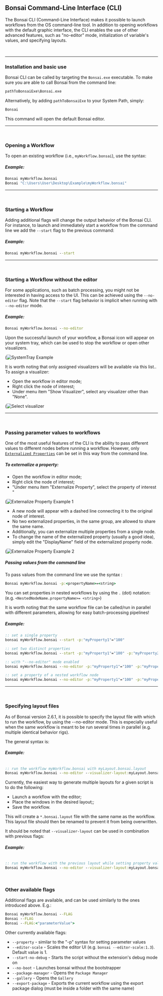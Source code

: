 ## Bonsai Command-Line Interface (CLI)

The Bonsai CLI (Command-Line Interface) makes it possible to launch workflows from the OS command-line tool. In addition to opening workflows with the default graphic interface, the CLI enables the use of other advanced features, such as "no-editor" mode, initialization of variable's values, and specifying layouts.


&nbsp;
___
### Installation and basic use
Bonsai CLI can be called by targeting the ```Bonsai.exe``` executable. To make sure you are able to call Bonsai from the command line:

```cmd
pathToBonsaiExe\Bonsai.exe
```
Alternatively, by adding ```pathToBonsaiExe``` to your System Path, simply:

```cmd
Bonsai
```
This command will open the default Bonsai editor.

___
&nbsp;
### Opening a Workflow

To open an existing workflow (i.e., ```myWorkflow.bonsai```), use the syntax:

##### Example:

```cmd
Bonsai myWorkflow.bonsai
Bonsai "C:\Users\User\Desktop\Example\myWorkflow.bonsai"
```
___
&nbsp;
### Starting a Workflow

Adding additional flags will change the output behavior of the Bonsai CLI. For instance, to launch and immediately start a workflow from the command line we add the ```--start``` flag to the previous command:


##### Example:
```cmd
Bonsai myWorkflow.bonsai --start
```

___
&nbsp;
### Starting a Workflow without the editor


For some applications, such as batch processing, you might not be interested in having access to the UI. This can be achieved using the ```--no-editor``` flag. Note that the ```--start``` flag behavior is implicit when running with ```--no-editor``` mode.


##### Example:
```cmd
Bonsai myWorkflow.bonsai --no-editor
```

Upon the successful launch of your workflow, a Bonsai icon will appear on your system tray, which can be used to stop the workflow or open other visualizers.

(![SystemTray Example](../images/Article_CLI_SystemTrayBonsai.png)

It is worth noting that only assigned visualizers will be available via this list.. To assign a visualizer:
- Open the workflow in editor mode;
- Right click the node of interest;
- Under menu item "Show Visualizer", select any visualizer other than "None".

(![Select visualizer](../images/Article_CLI_Select_visualizer.png)


___
&nbsp;
### Passing parameter values to workflows

One of the most useful features of the CLI is the ability to pass different values to different nodes before running a workflow. However, only [`Externalized Properties`](https://bonsai-rx.org/docs/property-mapping/) can be set in this way from the command line.

##### To externalize a property:
- Open the workflow in editor mode;
- Right click the node of interest;
- "Under menu item "Externalize Property", select the property of interest "

(![Externalize Property Example 1](../images/Article_CLI_extern_prop_example.png)

- A new node will appear with a dashed line connecting it to the original node of interest.
- No two externalized properties, in the same group, are allowed to share the same name.
- Additionally, you can externalize multiple properties from a single node.
- To change the name of the externalized property (usually a good idea), simply edit the "DisplayName" field of the externalized property node.

(![Externalize Property Example 2](../images/Article_CLI_extern_prop_example_2.png)

##### Passing values from the command line
To pass values from the command line we use the syntax :

```cmd
Bonsai myWorkflow.bonsai -p:<propertyName>=<string>
```
You can set properties in nested workflows by using the ```.``` (dot) notation: (e.g. ```<NestedNodeName.propertyName>= <string>```)

It is worth noting that the same workflow file can be called/run in parallel with different parameters, allowing for easy batch-processing pipelines!

##### Example:
```cmd
:: set a single property
bonsai myWorkflow.bonsai --start -p:"myProperty1"="100"

:: set two distinct properties
bonsai myWorkflow.bonsai --start -p:"myProperty1"="100" -p:"myProperty2"="200"

:: with "--no-editor" mode enabled
bonsai myWorkflow.bonsai --no-editor -p:"myProperty1"="100" -p:"myProperty2"="200"

:: set a property of a nested workflow node
bonsai myWorkflow.bonsai --no-editor -p:"myProperty1"="100" -p:"myProperty2"="200" -p:"myNestedNode.myProperty1"="Horizontal"
```
___
&nbsp;
### Specifying layout files
As of Bonsai version 2.6.1, it is possible to specify the layout file with which to run the workflow, by using the --no-editor mode. This is especially useful when the same workflow is meant to be run several times in parallel (e.g. multiple identical behavior rigs).

The general syntax is:

##### Example:
```cmd

:: run the workflow myWorkflow.bonsai with myLayout.bonsai.layout
Bonsai myWorkflow.bonsai --no-editor --visualizer-layout:myLayout.bonsai.layout
```

Currently, the easiest way to generate multiple layouts for a given script is to do the following:
- Launch a workflow with the editor;
- Place the windows in the desired layout;;
- Save the workflow.

This will create a ```*.bonsai.layout``` file with the same name as the workflow. This layout file should then be renamed to prevent it from being overwritten.

It should be noted that ```--visualizer-layout``` can be used in combination with previous flags:

##### Example:
```cmd

:: run the workflow with the previous layout while setting property values
Bonsai myWorkflow.bonsai --no-editor --visualizer-layout:myLayout.bonsai.layout -p:"myProperty1"="100" -p:"myProperty2"="200" -p:"myNestedNode.myProperty1"="Horizontal"

```

&nbsp;

### Other available flags
Additional flags are available, and can be used similarly to the ones introduced above. E.g.:

```cmd
Bonsai myWorkflow.bonsai --FLAG
Bonsai --FLAG
Bonsai --FLAG:<"parameterValue">
```

Other currently available flags:

- ```--property``` - similar to the "-p" syntax for setting parameter values
- ```--editor-scale``` - Scales the editor UI (e.g. ```bonsai --editor-scale:1.3```). Default value is 1.
- ```--start-no-debug``` - Starts the script without the extension's debug mode on
- ```--no-boot``` - Launches bonsai without the bootstrapper
- ```--package-manager``` - Opens the `Package Manager`
- ```--gallery``` - Opens the `Gallery`
- ```--export-package``` - Exports the current workflow using the export package dialog (must be inside a folder with the same name)




